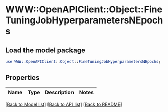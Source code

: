 # WWW::OpenAPIClient::Object::FineTuningJobHyperparametersNEpochs

## Load the model package
```perl
use WWW::OpenAPIClient::Object::FineTuningJobHyperparametersNEpochs;
```

## Properties
Name | Type | Description | Notes
------------ | ------------- | ------------- | -------------

[[Back to Model list]](../README.md#documentation-for-models) [[Back to API list]](../README.md#documentation-for-api-endpoints) [[Back to README]](../README.md)


